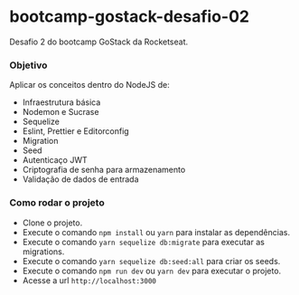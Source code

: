 # bootcamp-gostack-desafio-02

Desafio 2 do bootcamp GoStack da Rocketseat.

### Objetivo

Aplicar os conceitos dentro do NodeJS de:
- Infraestrutura básica
- Nodemon e Sucrase
- Sequelize
- Eslint, Prettier e Editorconfig
- Migration
- Seed 
- Autenticaço JWT
- Criptografia de senha para armazenamento
- Validação de dados de entrada

### Como rodar o projeto

- Clone o projeto.
- Execute o comando ```npm install``` ou ```yarn``` para instalar as dependências.
- Execute o comando ```yarn sequelize db:migrate``` para executar as migrations.
- Execute o comando ```yarn sequelize db:seed:all``` para criar os seeds.
- Execute o comando ```npm run dev``` ou ```yarn dev``` para executar o projeto.
- Acesse a url ```http://localhost:3000```
